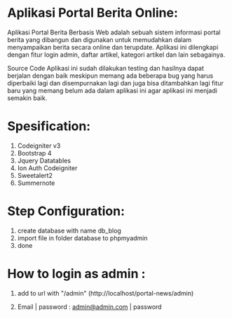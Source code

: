 
# **Aplikasi Portal Berita Online**:
Aplikasi Portal Berita Berbasis Web adalah sebuah sistem informasi portal berita yang dibangun dan digunakan untuk memudahkan dalam menyampaikan berita secara online dan terupdate. Aplikasi ini dilengkapi dengan fitur login admin, daftar artikel, kategori artikel dan lain sebagainya.

Source Code Aplikasi ini sudah dilakukan testing dan hasilnya dapat berjalan dengan baik meskipun memang ada beberapa bug yang harus diperbaiki lagi dan disempurnakan lagi dan juga bisa ditambahkan lagi fitur baru yang memang belum ada dalam aplikasi ini agar aplikasi ini menjadi semakin baik.

# **Spesification**:

1. Codeigniter v3
2. Bootstrap 4
3. Jquery Datatables
4. Ion Auth Codeigniter
5. Sweetalert2
6. Summernote

# **Step Configuration**:

1. create database with name db_blog
2. import file in folder database to phpmyadmin
3. done


# **How to login as admin :** 

1. add to url with "/admin" (http://localhost/portal-news/admin)

2. Email | password : admin@admin.com | password

